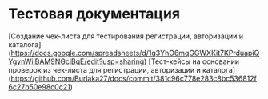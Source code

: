 # Тестовая документация
[Создание чек-листа для тестирования регистрации, авторизации и каталога] (https://docs.google.com/spreadsheets/d/1q3YhO6mqGGWXKit7KPrduapiQYgynWiiBAM9NGciBqE/edit?usp=sharing)
[Тест-кейсы на основании проверок из чек-листа для регистрации, авторизации и каталога]
(https://github.com/Burlaka27/docs/commit/381c96c778e283c8bc536812f6c27b50e98c0c21)
